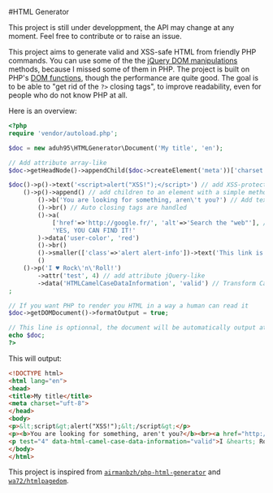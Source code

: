 #HTML Generator

This project is still under developpment, the API may change at any moment. Feel free to contribute or to raise an issue.

This project aims to generate valid and XSS-safe HTML from friendly PHP commands. You can use some of the the [jQuery DOM manipulations](http://api.jquery.com/category/manipulation/) methods, because I missed some of them in PHP. The project is built on PHP's [DOM functions](http://php.net/manual/en/book.dom.php), though the performance are quite good.
The goal is to be able to "get rid of the `?>` closing tags", to improve readability, even for people who do not know PHP at all.

Here is an overview:

```php
<?php
require 'vendor/autoload.php';

$doc = new aduh95\HTMLGenerator\Document('My title', 'en');

// Add attribute array-like
$doc->getHeadNode()->appendChild($doc->createElement('meta'))['charset'] = 'uft-8';

$doc()->p()->text('<script>alert("XSS!");</script>') // add XSS-protected text easily
    ()->p()->append() // add children to an element with a simple method call
        ()->b('You are looking for something, aren\'t you?') // Add text content
        ()->br() // Auto closing tags are handled
        ()->a(
            ['href'=>'http://google.fr/', 'alt'=>'Search the "web"'], // An other method to add attributes
            'YES, YOU CAN FIND IT!'
        )->data('user-color', 'red')
        ()->br()
        ()->smaller(['class'=>'alert alert-info'])->text('This link is sponsored.')
        ()
    ()->p('I ♥ Rock\'n\'Roll!')
        ->attr('test', 4) // add attribute jQuery-like
        ->data('HTMLCamelCaseDataInformation', 'valid') // Transform CamelCase dataset to snake_case to match W3C standard
;

// If you want PHP to render you HTML in a way a human can read it
$doc->getDOMDocument()->formatOutput = true;

// This line is optionnal, the document will be automatically output at the end of ths script
echo $doc;
?>
```

This will output:

```html
<!DOCTYPE html>
<html lang="en">
<head>
<title>My title</title>
<meta charset="uft-8">
</head>
<body>
<p>&lt;script&gt;alert("XSS!");&lt;/script&gt;</p>
<p><b>You are looking for something, aren't you?</b><br><a href="http://google.fr/" alt='Search the "web"' data-user-color="red">YES, YOU CAN FIND IT!</a><br><smaller class="alert alert-info">This link is sponsored.</smaller></p>
<p test="4" data-html-camel-case-data-information="valid">I &hearts; Rock'n'Roll!</p>
</body>
</html>
```


This project is inspired from [`airmanbzh/php-html-generator`](https://github.com/Airmanbzh/php-html-generator) and [`wa72/htmlpagedom`](https://github.com/wasinger/htmlpagedom).
